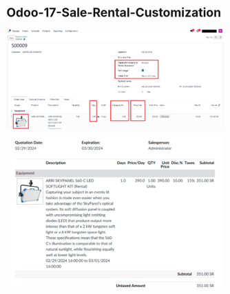 ﻿# Odoo-17-Sale-Rental-Customization

![1](./sales_report_product_image/static/src/img/1.png)

![2](./sales_report_product_image/static/src/img/2.png)
